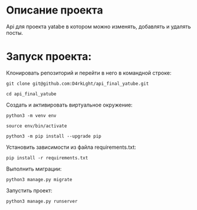# Описание проекта

Api для проекта yatabe в котором можно изменять, добавлять и удалять посты.

# Запуск проекта:

Клонировать репозиторий и перейти в него в командной строке:
```
git clone git@github.com:D4rkLght/api_final_yatube.git
```
```
cd api_final_yatube
```
Cоздать и активировать виртуальное окружение:
```
python3 -m venv env
```
```
source env/bin/activate
```
```
python3 -m pip install --upgrade pip
```
Установить зависимости из файла requirements.txt:
```
pip install -r requirements.txt
```
Выполнить миграции:
```
python3 manage.py migrate
```
Запустить проект:
```
python3 manage.py runserver
```
